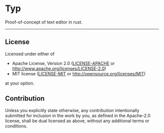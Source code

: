 # Typ

Proof-of-concept of text editor in rust.

---

## License

Licensed under either of

* Apache License, Version 2.0
([LICENSE-APACHE](LICENSE-APACHE) or
<http://www.apache.org/licenses/LICENSE-2.0>)
* MIT license
([LICENSE-MIT](LICENSE-MIT) or
<http://opensource.org/licenses/MIT>)

at your option.

## Contribution

Unless you explicitly state otherwise, any contribution intentionally submitted
for inclusion in the work by you, as defined in the Apache-2.0 license, shall be
dual licensed as above, without any additional terms or conditions.
